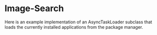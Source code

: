# Image-Search
Here is an example implementation of an AsyncTaskLoader subclass that loads the currently installed applications from the package manager. 
